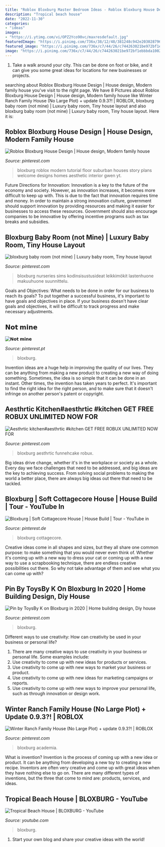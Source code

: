 ```yaml
---
title: "Roblox Bloxburg Master Bedroom Ideas - Roblox Bloxburg House Design"
description: "Tropical beach house"
date: "2022-11-30"
categories:
- "ideas"
images:
- "https://i.ytimg.com/vi/OPZ2Yco90vc/maxresdefault.jpg"
featuredImage: "https://i.pinimg.com/736x/38/12/48/381248c942e203028796b19d3a66ab6c.jpg"
featured_image: "https://i.pinimg.com/736x/c7/44/26/c744263021be972bf1ebbbda1002d7b4.jpg"
image: "https://i.pinimg.com/736x/c7/44/26/c744263021be972bf1ebbbda1002d7b4.jpg"
---
```



1. Take a walk around your city. This can be done on foot or bike, and it can give you some great ideas for locations for new businesses or projects. 

	

		
searching about Roblox Bloxburg House Design | House design, Modern family house you've visit to the right page. We have 8 Pictures about Roblox Bloxburg House Design | House design, Modern family house like Winter Ranch Family House (No Large Plot) + update 0.9.3?! | ROBLOX, bloxburg baby room (not mine) | Luxury baby room, Tiny house layout and also bloxburg baby room (not mine) | Luxury baby room, Tiny house layout. Here it is:
		
    
## Roblox Bloxburg House Design | House Design, Modern Family House

<img loading=lazy src="https://i.pinimg.com/736x/a3/87/fe/a387fe0c21f7cc15838f22245e542eb7.jpg" onerror="this.onerror=null;this.src='https://tse3.mm.bing.net/th?id=OIP.6_ZIM5xq6gylBRCGzwW7IgHaEK&amp;pid=15.1';" alt="Roblox Bloxburg House Design | House design, Modern family house">

_Source: pinterest.com_

>bloxburg roblox modern tutorial floor suburban houses story plans welcome designs homes aesthetic interior gwen yt. 

	

Future Directions for Innovation:
Innovation is a key to the future of the economy and society. However, as innovation increases, it becomes more difficult to keep up with. This is due to the fact that innovation requires time and money. In order to maintain a strong innovation culture, government should support innovation by providing resources and making it easier for businesses to access these resources. Government should also encourage companies to be innovative by offering incentive programs such as tax breaks and subsidies.

    
## Bloxburg Baby Room (not Mine) | Luxury Baby Room, Tiny House Layout

<img loading=lazy src="https://i.pinimg.com/736x/d9/8e/01/d98e018c976614274f36148a7df1adad.jpg" onerror="this.onerror=null;this.src='https://tse3.mm.bing.net/th?id=OIP.F9mL_-NmsDYJ9tu2Mr0E0wHaF3&amp;pid=15.1';" alt="bloxburg baby room (not mine) | Luxury baby room, Tiny house layout">

_Source: pinterest.com_

>bloxburg nurseries sims kodinsisustusideat leikkimökit lastenhuone makuuhuone suunnittelu. 

	

Goals and Objectives: What needs to be done in order for our business to reach its goals?
To put together a successful business, it's important to have goals and objectives in place. If your business doesn't have clear goals and objectives, it will be difficult to track progress and make necessary adjustments.

    
## 𝗡𝗼𝘁 𝗺𝗶𝗻𝗲

<img loading=lazy src="https://i.pinimg.com/736x/a9/6f/b2/a96fb2510125b128442a5c475f7b1a23.jpg" onerror="this.onerror=null;this.src='https://tse3.mm.bing.net/th?id=OIP.DU2aKKnCtz0xXt44WtRAEQHaFj&amp;pid=15.1';" alt="𝗡𝗼𝘁 𝗺𝗶𝗻𝗲">

_Source: pinterest.pt_

>bloxburg. 

	

Invention ideas are a huge help in improving the quality of our lives. They can be anything from making a new product to creating a new way of doing something. Sometimes, the idea is so simple that it can be done in an instant. Other times, the invention has taken years to perfect. It's important to find the right idea for the right person, and to make sure that it doesn't infringe on another person's patent or copyright.

    
## Aesthrtic Kitchen#aesthrtic #kitchen GET FREE ROBUX UNLIMITED NOW FOR

<img loading=lazy src="https://i.pinimg.com/736x/c7/44/26/c744263021be972bf1ebbbda1002d7b4.jpg" onerror="this.onerror=null;this.src='https://tse1.mm.bing.net/th?id=OIP.JXQ3tixzp4gdpUXVRR2HHgHaEF&amp;pid=15.1';" alt="Aesthrtic kitchen#aesthrtic #kitchen GET FREE ROBUX UNLIMITED NOW FOR">

_Source: pinterest.com_

>bloxburg aesthrtic funnehcake robux. 

	

Big ideas drive change, whether it's in the workplace or society as a whole. Every day we face challenges that need to be addressed, and big ideas are the key to achieving success. From solving social problems to making the world a better place, there are always big ideas out there that need to be tackled.

    
## Bloxburg | Soft Cottagecore House | House Build | Tour - YouTube In

<img loading=lazy src="https://i.pinimg.com/736x/72/fe/f5/72fef51e9f56cd6c57371594f6a5d70d.jpg" onerror="this.onerror=null;this.src='https://tse1.mm.bing.net/th?id=OIP.-ToKpPANoCq4KnUQXkfuJwHaFj&amp;pid=15.1';" alt="Bloxburg | Soft Cottagecore House | House Build | Tour - YouTube in">

_Source: pinterest.de_

>bloxburg cottagecore. 

	

Creative ideas come in all shapes and sizes, but they all share one common purpose: to make something that you would never even think of. Whether it's coming up with a new way to dress your cat or coming up with a new way to use a scrapbooking technique, there are endless creative possibilities out there. So why not take advantage of them and see what you can come up with?

    
## Pin By ToysBy K On Bloxburg In 2020 | Home Building Design, Diy House

<img loading=lazy src="https://i.pinimg.com/736x/de/b5/71/deb5718a21823bf43e6ab6558803faf9.jpg" onerror="this.onerror=null;this.src='https://tse3.mm.bing.net/th?id=OIP.Yngc9SkGHavuISYsruNMsQHaEV&amp;pid=15.1';" alt="Pin by ToysBy K on Bloxburg in 2020 | Home building design, Diy house">

_Source: pinterest.com_

>bloxburg. 

	

Different ways to use creativity: How can creativity be used in your business or personal life?
1. There are many creative ways to use creativity in your business or personal life. Some examples include: 
2. Use creativity to come up with new ideas for products or services. 
3. Use creativity to come up with new ways to market your business or product. 
4. Use creativity to come up with new ideas for marketing campaigns or reports. 
5. Use creativity to come up with new ways to improve your personal life, such as through innovation or design work.

    
## Winter Ranch Family House (No Large Plot) + Update 0.9.3?! | ROBLOX

<img loading=lazy src="https://i.pinimg.com/736x/38/12/48/381248c942e203028796b19d3a66ab6c.jpg" onerror="this.onerror=null;this.src='https://tse1.mm.bing.net/th?id=OIP.yGQe-340I5f7l5tJzcb31QHaFj&amp;pid=15.1';" alt="Winter Ranch Family House (No Large Plot) + update 0.9.3?! | ROBLOX">

_Source: pinterest.com_

>bloxburg academia. 

	

What is invention?
Invention is the process of coming up with a new idea or product. It can be anything from developing a new toy to creating a new recipe. Inventors are often very creative and come up with great ideas when they have nothing else to go on. There are many different types of inventions, but the three that come to mind are: products, services, and ideas.

    
## Tropical Beach House | BLOXBURG - YouTube

<img loading=lazy src="https://i.ytimg.com/vi/OPZ2Yco90vc/maxresdefault.jpg" onerror="this.onerror=null;this.src='https://tse3.mm.bing.net/th?id=OIP.GCYMqxFlcVJ8hKHlPHPBiwHaEK&amp;pid=15.1';" alt="Tropical Beach House | BLOXBURG - YouTube">

_Source: youtube.com_

>bloxburg. 

	

1. Start your own blog and share your creative ideas with the world!

